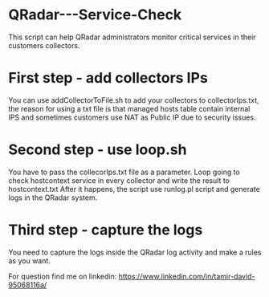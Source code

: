 # QRadar---Service-Check

This script can help QRadar administrators monitor critical services in their customers collectors.

# First step - add collectors IPs 
You can use addCollectorToFile.sh to add your collectors to collectorIps.txt, the reason for using a txt file is
that managed hosts table contain internal IPS and sometimes customers use NAT as Public IP due to security issues.

# Second step - use loop.sh
You have to pass the collecorIps.txt file as a parameter.
Loop going to check hostcontext service in every collector and write the result to hostcontext.txt
After it happens, the script use runlog.pl script and generate logs in the QRadar system.

# Third step - capture the logs
You need to capture the logs inside the QRadar log activity and make a rules as you want.

For question find me on linkedin:
https://www.linkedin.com/in/tamir-david-95068116a/
